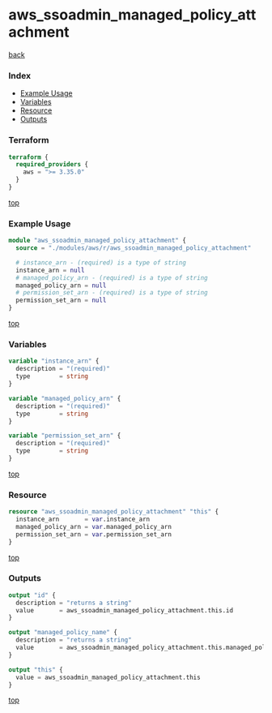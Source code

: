 # aws_ssoadmin_managed_policy_attachment

[back](../aws.md)

### Index

- [Example Usage](#example-usage)
- [Variables](#variables)
- [Resource](#resource)
- [Outputs](#outputs)

### Terraform

```terraform
terraform {
  required_providers {
    aws = ">= 3.35.0"
  }
}
```

[top](#index)

### Example Usage

```terraform
module "aws_ssoadmin_managed_policy_attachment" {
  source = "./modules/aws/r/aws_ssoadmin_managed_policy_attachment"

  # instance_arn - (required) is a type of string
  instance_arn = null
  # managed_policy_arn - (required) is a type of string
  managed_policy_arn = null
  # permission_set_arn - (required) is a type of string
  permission_set_arn = null
}
```

[top](#index)

### Variables

```terraform
variable "instance_arn" {
  description = "(required)"
  type        = string
}

variable "managed_policy_arn" {
  description = "(required)"
  type        = string
}

variable "permission_set_arn" {
  description = "(required)"
  type        = string
}
```

[top](#index)

### Resource

```terraform
resource "aws_ssoadmin_managed_policy_attachment" "this" {
  instance_arn       = var.instance_arn
  managed_policy_arn = var.managed_policy_arn
  permission_set_arn = var.permission_set_arn
}
```

[top](#index)

### Outputs

```terraform
output "id" {
  description = "returns a string"
  value       = aws_ssoadmin_managed_policy_attachment.this.id
}

output "managed_policy_name" {
  description = "returns a string"
  value       = aws_ssoadmin_managed_policy_attachment.this.managed_policy_name
}

output "this" {
  value = aws_ssoadmin_managed_policy_attachment.this
}
```

[top](#index)